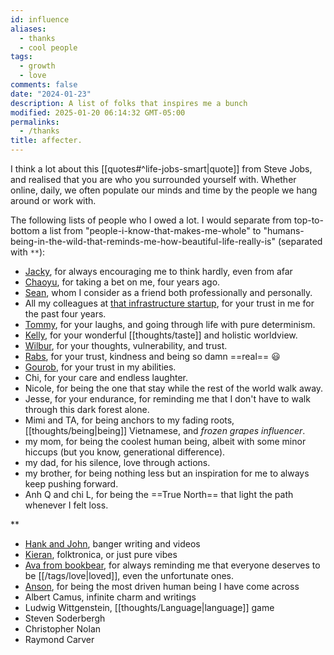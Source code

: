 ```yaml
---
id: influence
aliases:
  - thanks
  - cool people
tags:
  - growth
  - love
comments: false
date: "2024-01-23"
description: A list of folks that inspires me a bunch
modified: 2025-01-20 06:14:32 GMT-05:00
permalinks:
  - /thanks
title: affecter.
---
```


I think a lot about this [[quotes#^life-jobs-smart|quote]] from Steve Jobs, and realised that you are who you surrounded yourself with. Whether online, daily, we often populate our minds and time by the people we hang around or work with.

The following lists of people who I owed a lot. I would separate from top-to-bottom a list from "people-i-know-that-makes-me-whole" to "humans-being-in-the-wild-that-reminds-me-how-beautiful-life-really-is" (separated with `**`):

- [Jacky](https://jzhao.xyz/), for always encouraging me to think hardly, even from afar
- [Chaoyu](https://twitter.com/chaoyu_), for taking a bet on me, four years ago.
- [Sean](https://www.linkedin.com/in/ssheng/), whom I consider as a friend both professionally and personally.
- All my colleagues at [that infrastructure startup](https://bentoml.com/), for your trust in me for the past four years.
- [Tommy](https://tommytrinh.me/), for your laughs, and going through life with pure determinism.
- [Kelly](https://www.kellychong.ca/), for your wonderful [[thoughts/taste]] and holistic worldview.
- [Wilbur](https://www.wilburzhang.com/), for your thoughts, vulnerability, and trust.
- [Rabs](https://linktr.ee/rabiasohail), for your trust, kindness and being so damn ==real== :smiley:
- [Gourob](https://x.com/PodderGourob), for your trust in my abilities.
- Chi, for your care and endless laughter.
- Nicole, for being the one that stay while the rest of the world walk away.
- Jesse, for your endurance, for reminding me that I don't have to walk through this dark forest alone.
- Mimi and TA, for being anchors to my fading roots, [[thoughts/being|being]] Vietnamese, and _frozen grapes influencer_.
- my mom, for being the coolest human being, albeit with some minor hiccups (but you know, generational difference).
- my dad, for his silence, love through actions.
- my brother, for being nothing less but an inspiration for me to always keep pushing forward.
- Anh Q and chi L, for being the ==True North== that light the path whenever I felt loss.

\*\*

- [Hank and John](https://www.youtube.com/@vlogbrothers), banger writing and videos
- [Kieran](https://www.fourtet.net/), folktronica, or just pure vibes
- [Ava from bookbear](https://www.avabear.xyz/), for always reminding me that everyone deserves to be [[/tags/love|loved]], even the unfortunate ones.
- [Anson](https://ansonyu.me/), for being the most driven human being I have come across
- Albert Camus, infinite charm and writings
- Ludwig Wittgenstein, [[thoughts/Language|language]] game
- Steven Soderbergh
- Christopher Nolan
- Raymond Carver
